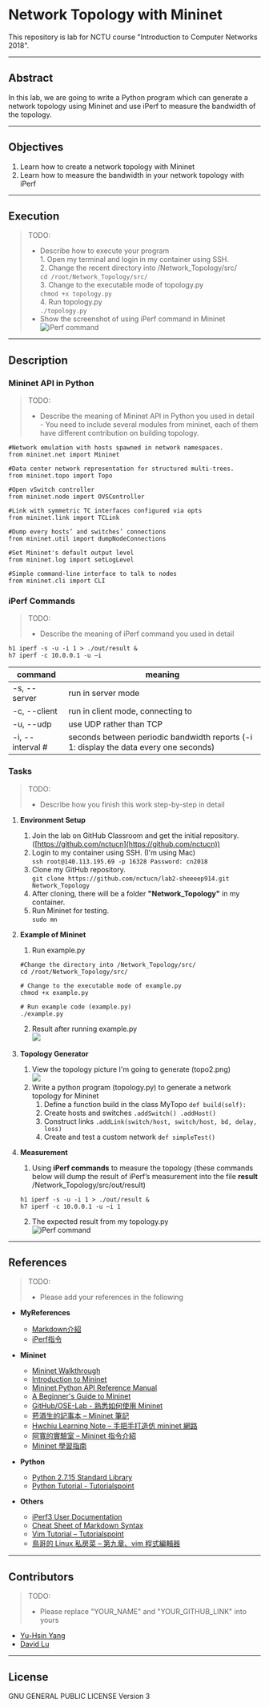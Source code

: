 # Network Topology with Mininet

This repository is lab for NCTU course "Introduction to Computer Networks 2018".

---
## Abstract

In this lab, we are going to write a Python program which can generate a network topology using Mininet and use iPerf to measure the bandwidth of the topology.

---
## Objectives

1. Learn how to create a network topology with Mininet
2. Learn how to measure the bandwidth in your network topology with iPerf

---
## Execution

> TODO: 
> * Describe how to execute your program  
	1.  Open my terminal and login in my container using SSH.       
	2.  Change the recent directory into /Network_Topology/src/   
	`cd /root/Network_Topology/src/`    
	3.  Change to the executable mode of topology.py   
	`chmod +x topology.py`    
	4.  Run topology.py  
	`./topology.py`    
> * Show the screenshot of using iPerf command in Mininet
	![iPerf command](iPerf_Command.png)

---
## Description

### Mininet API in Python

> TODO:
> * Describe the meaning of Mininet API in Python you used in detail  
	-  You need to include several modules from mininet, each of them have different contribution on building  topology.  

	#Network emulation with hosts spawned in network namespaces. 
	from mininet.net import Mininet
	
	#Data center network representation for structured multi-trees.
	from mininet.topo import Topo
	
	#Open vSwitch controller
	from mininet.node import OVSController
	
	#Link with symmetric TC interfaces configured via opts
	from mininet.link import TCLink
	
	#Dump every hosts’ and switches’ connections
	from mininet.util import dumpNodeConnections
	
	#Set Mininet's default output level
	from mininet.log import setLogLevel
	
	#Simple command-line interface to talk to nodes
	from mininet.cli import CLI
	

### iPerf Commands

> TODO:
> * Describe the meaning of iPerf command you used in detail  

	h1 iperf -s -u -i 1 > ./out/result &
	h7 iperf -c 10.0.0.1 -u –i
	
|command|meaning|
|---|---|   
|-s, --server|run in server mode| 
|-c, --client    <host>|run in client mode, connecting to <host>| 
| -u, --udp         | use UDP rather than TCP | 
| -i, --interval  # | seconds between periodic bandwidth reports (-i 1: display the data every one seconds) |
	
### Tasks

> TODO:
> * Describe how you finish this work step-by-step in detail

1. **Environment Setup**
	1.  Join the lab on GitHub Classroom and get the initial repository. ([https://github.com/nctucn](https://github.com/nctucn))  
	2.  Login to my container using SSH. (I'm using Mac)  
	`ssh root@140.113.195.69 -p 16328
	 Password: cn2018`  
	3.  Clone my GitHub repository.  
	`git clone https://github.com/nctucn/lab2-sheeeep914.git Network_Topology`    
	4.  After cloning, there will be a folder **"Network_Topology"** in my container.   
	5.  Run Mininet for testing.  
	`sudo mn`   
2. **Example of Mininet**
	1.  Run example.py   
	```
	#Change the directory into /Network_Topology/src/
	cd /root/Network_Topology/src/
	
	# Change to the executable mode of example.py
	chmod +x example.py
	
	# Run example code (example.py)
	./example.py
	```
	2. Result after running example.py  
	![](Excuting_example.png)
	

3. **Topology Generator**
	1.  View the topology picture I'm going to generate (topo2.png)  
	![](/src/topo/topo2.png)
	2.  Write a python program (topology.py) to generate a network topology for Mininet    
		1.  Define a function build in the class MyTopo `def build(self):`  
		2.  Create hosts and switches `.addSwitch() .addHost()`  
		3.  Construct links `.addLink(switch/host, switch/host, bd, delay, loss)`  
		4.  Create and test a custom network `def simpleTest()`  

4. **Measurement**
	1.  Using **iPerf commands** to measure the topology
	(these commands below will dump the result of iPerf’s measurement into the file **result**	/Network_Topology/src/out/result)    
	```
	h1 iperf -s -u -i 1 > ./out/result &
	h7 iperf -c 10.0.0.1 -u –i 1
	```
	2.  The expected result from my topology.py  
	![iPerf command](iPerf_Command.png)
---
## References

> TODO: 
> * Please add your references in the following 
* **MyReferences** 
    * [Markdown介紹](https://bookdown.org/tpemartin/rmarkdown_intro/markdown-knitr.html#markdown-knitr)
    * [iPerf指令](https://cms.35g.tw/coding/%E5%88%A9%E7%94%A8-iperf-%E6%B8%AC%E8%A9%A6%E7%B6%B2%E8%B7%AF%E6%95%88%E8%83%BD/)

* **Mininet**
    * [Mininet Walkthrough](http://mininet.org/walkthrough/)
    * [Introduction to Mininet](https://github.com/mininet/mininet/wiki/Introduction-to-Mininet)
    * [Mininet Python API Reference Manual](http://mininet.org/api/annotated.html)
    * [A Beginner's Guide to Mininet](https://opensourceforu.com/2017/04/beginners-guide-mininet/)
    * [GitHub/OSE-Lab - 熟悉如何使用 Mininet](https://github.com/OSE-Lab/Learning-SDN/blob/master/Mininet/README.md)
    * [菸酒生的記事本 – Mininet 筆記](https://blog.laszlo.tw/?p=81)
    * [Hwchiu Learning Note – 手把手打造仿 mininet 網路](https://hwchiu.com/setup-mininet-like-environment.html)
    * [阿寬的實驗室 – Mininet 指令介紹](https://ting-kuan.blog/2017/11/09/%E3%80%90mininet%E6%8C%87%E4%BB%A4%E4%BB%8B%E7%B4%B9%E3%80%91/)
    * [Mininet 學習指南](https://www.sdnlab.com/11495.html)
* **Python**
    * [Python 2.7.15 Standard Library](https://docs.python.org/2/library/index.html)
    * [Python Tutorial - Tutorialspoint](https://www.tutorialspoint.com/python/)
* **Others**
    * [iPerf3 User Documentation](https://iperf.fr/iperf-doc.php#3doc)
    * [Cheat Sheet of Markdown Syntax](https://www.markdownguide.org/cheat-sheet)
    * [Vim Tutorial – Tutorialspoint](https://www.tutorialspoint.com/vim/index.htm)
    * [鳥哥的 Linux 私房菜 – 第九章、vim 程式編輯器](http://linux.vbird.org/linux_basic/0310vi.php)
    
---
## Contributors

> TODO:
> * Please replace "YOUR_NAME" and "YOUR_GITHUB_LINK" into yours

* [Yu-Hsin Yang](https://github.com/sheeeep914)
* [David Lu](https://github.com/yungshenglu)

---
## License

GNU GENERAL PUBLIC LICENSE Version 3
